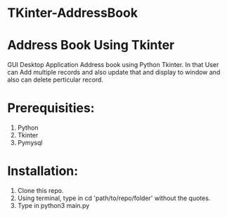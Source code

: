 # TKinter-AddressBook
# Address Book Using Tkinter #
GUI Desktop Application Address book using Python Tkinter.
In that User can Add multiple records and also update that and display to window and also can delete perticular record.

# Prerequisities: #
1. Python <br>
2. Tkinter<br>
3. Pymysql
# Installation: #

1. Clone this repo.<br>
2. Using terminal, type in cd 'path/to/repo/folder' without the quotes.<br>
3. Type in python3 main.py
